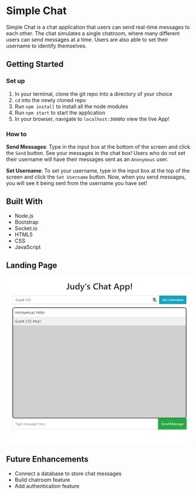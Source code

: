 # Simple Chat

Simple Chat is a chat application that users can send real-time messages to each other. The chat simulates a single chatroom, where many different users can send messages at a time. Users are also able to set their username to identify themselves.

## Getting Started

### Set up
1. In your terminal, clone the git repo into a directory of your choice
2. `cd` into the newly cloned repo
3. Run `npm install` to install all the node modules
4. Run `npm start` to start the application
5. In your browser, navigate to `localhost:3000`to view the live App!

### How to
**Send Messages**: Type in the input box at the bottom of the screen and click the `Send` button. See your messages in the chat box! Users who do not set their username will have their messages sent as an `Anonymous` user.

**Set Username**: To set your username, type in the input box at the top of the screen and click the `Set Username` button. Now, when you send messages, you will see it being sent from the username you have set!

## Built With

- Node.js
- Bootstrap
- Socket.io
- HTML5
- CSS
- JavaScript

## Landing Page
![landingPg.png](https://raw.githubusercontent.com/judypatoodie/simpleChat/master/img/landingPg.png)

## Future Enhancements

- Connect a database to store chat messages
- Build chatroom feature
- Add authentication feature

